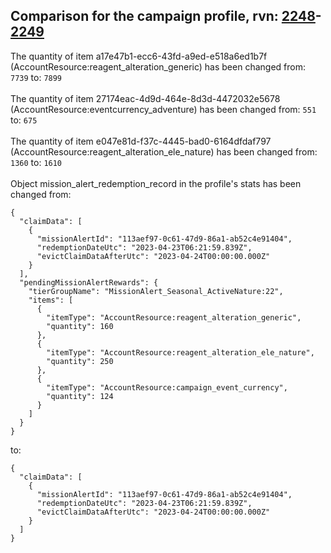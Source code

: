 ## Comparison for the campaign profile, rvn: [2248](https://github.com/PRO100KatYT/FortniteProfileRevisions/tree/main/profiles/campaign/2248%20campaign.json)-[2249](https://github.com/PRO100KatYT/FortniteProfileRevisions/tree/main/profiles/campaign/2249%20campaign.json)

The quantity of item a17e47b1-ecc6-43fd-a9ed-e518a6ed1b7f (AccountResource:reagent_alteration_generic) has been changed from: `7739` to: `7899`
<br><br>
The quantity of item 27174eac-4d9d-464e-8d3d-4472032e5678 (AccountResource:eventcurrency_adventure) has been changed from: `551` to: `675`
<br><br>
The quantity of item e047e81d-f37c-4445-bad0-6164dfdaf797 (AccountResource:reagent_alteration_ele_nature) has been changed from: `1360` to: `1610`
<br><br>
Object mission_alert_redemption_record in the profile's stats has been changed from:

```
{
  "claimData": [
    {
      "missionAlertId": "113aef97-0c61-47d9-86a1-ab52c4e91404",
      "redemptionDateUtc": "2023-04-23T06:21:59.839Z",
      "evictClaimDataAfterUtc": "2023-04-24T00:00:00.000Z"
    }
  ],
  "pendingMissionAlertRewards": {
    "tierGroupName": "MissionAlert_Seasonal_ActiveNature:22",
    "items": [
      {
        "itemType": "AccountResource:reagent_alteration_generic",
        "quantity": 160
      },
      {
        "itemType": "AccountResource:reagent_alteration_ele_nature",
        "quantity": 250
      },
      {
        "itemType": "AccountResource:campaign_event_currency",
        "quantity": 124
      }
    ]
  }
}
```

to:

```
{
  "claimData": [
    {
      "missionAlertId": "113aef97-0c61-47d9-86a1-ab52c4e91404",
      "redemptionDateUtc": "2023-04-23T06:21:59.839Z",
      "evictClaimDataAfterUtc": "2023-04-24T00:00:00.000Z"
    }
  ]
}
```

<br><br>
